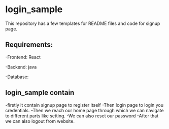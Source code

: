# login_sample

This repository has a few templates for README files and code for signup page.

## Requirements:

-Frontend: React

-Backend: java

-Database: 

## login_sample contain

-firstly it contain signup page to register itself
-Then login page to login you credentials.
-Then we reach our home page through which we can navigate to different parts like setting.
-We can also reset our password
-After that we can also logout from website.
